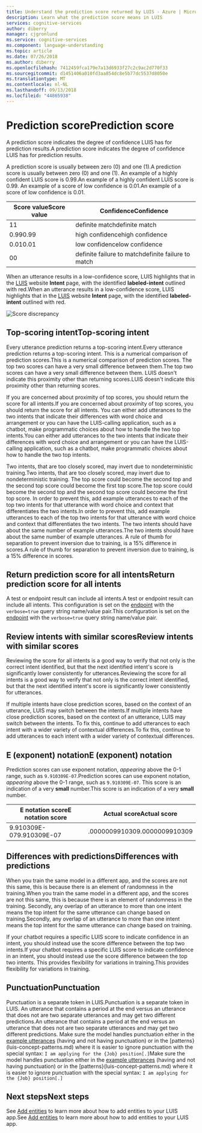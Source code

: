 ```yaml
---
title: Understand the prediction score returned by LUIS - Azure | Microsoft Docs
description: Learn what the prediction score means in LUIS
services: cognitive-services
author: diberry
manager: cjgronlund
ms.service: cognitive-services
ms.component: language-understanding
ms.topic: article
ms.date: 07/26/2018
ms.author: diberry
ms.openlocfilehash: 7412459fca179e7a13d6933f27c2c9ac2d770f33
ms.sourcegitcommit: d1451406a010fd3aa854dc8e5b77dc5537d8050e
ms.translationtype: MT
ms.contentlocale: nl-NL
ms.lasthandoff: 09/13/2018
ms.locfileid: "44865938"
---
```

# <a name="prediction-score"></a><span data-ttu-id="6b512-103">Prediction score</span><span class="sxs-lookup"><span data-stu-id="6b512-103">Prediction score</span></span>
<span data-ttu-id="6b512-104">A prediction score indicates the degree of confidence LUIS has for prediction results.</span><span class="sxs-lookup"><span data-stu-id="6b512-104">A prediction score indicates the degree of confidence LUIS has for prediction results.</span></span> 

<span data-ttu-id="6b512-105">A prediction score is usually between zero (0) and one (1).</span><span class="sxs-lookup"><span data-stu-id="6b512-105">A prediction score is usually between zero (0) and one (1).</span></span> <span data-ttu-id="6b512-106">An example of a highly confident LUIS score is 0.99.</span><span class="sxs-lookup"><span data-stu-id="6b512-106">An example of a highly confident LUIS score is 0.99.</span></span> <span data-ttu-id="6b512-107">An example of a score of low confidence is 0.01.</span><span class="sxs-lookup"><span data-stu-id="6b512-107">An example of a score of low confidence is 0.01.</span></span> 

|<span data-ttu-id="6b512-108">Score value</span><span class="sxs-lookup"><span data-stu-id="6b512-108">Score value</span></span>|<span data-ttu-id="6b512-109">Confidence</span><span class="sxs-lookup"><span data-stu-id="6b512-109">Confidence</span></span>|
|--|--|
|<span data-ttu-id="6b512-110">1</span><span class="sxs-lookup"><span data-stu-id="6b512-110">1</span></span>|<span data-ttu-id="6b512-111">definite match</span><span class="sxs-lookup"><span data-stu-id="6b512-111">definite match</span></span>|
|<span data-ttu-id="6b512-112">0.99</span><span class="sxs-lookup"><span data-stu-id="6b512-112">0.99</span></span>|<span data-ttu-id="6b512-113">high confidence</span><span class="sxs-lookup"><span data-stu-id="6b512-113">high confidence</span></span>|
|<span data-ttu-id="6b512-114">0.01</span><span class="sxs-lookup"><span data-stu-id="6b512-114">0.01</span></span>|<span data-ttu-id="6b512-115">low confidence</span><span class="sxs-lookup"><span data-stu-id="6b512-115">low confidence</span></span>|
|<span data-ttu-id="6b512-116">0</span><span class="sxs-lookup"><span data-stu-id="6b512-116">0</span></span>|<span data-ttu-id="6b512-117">definite failure to match</span><span class="sxs-lookup"><span data-stu-id="6b512-117">definite failure to match</span></span>|

<span data-ttu-id="6b512-118">When an utterance results in a low-confidence score, LUIS highlights that in the [LUIS](luis-reference-regions.md) website **Intent** page, with the identified **labeled-intent** outlined with red.</span><span class="sxs-lookup"><span data-stu-id="6b512-118">When an utterance results in a low-confidence score, LUIS highlights that in the [LUIS](luis-reference-regions.md) website **Intent** page, with the identified **labeled-intent** outlined with red.</span></span> 

![Score discrepancy](./media/luis-concept-score/score-discrepancy.png)

## <a name="top-scoring-intent"></a><span data-ttu-id="6b512-120">Top-scoring intent</span><span class="sxs-lookup"><span data-stu-id="6b512-120">Top-scoring intent</span></span>
<span data-ttu-id="6b512-121">Every utterance prediction returns a top-scoring intent.</span><span class="sxs-lookup"><span data-stu-id="6b512-121">Every utterance prediction returns a top-scoring intent.</span></span> <span data-ttu-id="6b512-122">This is a numerical comparison of prediction scores.</span><span class="sxs-lookup"><span data-stu-id="6b512-122">This is a numerical comparison of prediction scores.</span></span> <span data-ttu-id="6b512-123">The top two scores can have a very small difference between them.</span><span class="sxs-lookup"><span data-stu-id="6b512-123">The top two scores can have a very small difference between them.</span></span> <span data-ttu-id="6b512-124">LUIS doesn't indicate this proximity other than returning scores.</span><span class="sxs-lookup"><span data-stu-id="6b512-124">LUIS doesn't indicate this proximity other than returning scores.</span></span>  

<span data-ttu-id="6b512-125">If you are concerned about proximity of top scores, you should return the score for all intents.</span><span class="sxs-lookup"><span data-stu-id="6b512-125">If you are concerned about proximity of top scores, you should return the score for all intents.</span></span> <span data-ttu-id="6b512-126">You can either add utterances to the two intents that indicate their differences with word choice and arrangement or you can have the LUIS-calling application, such as a chatbot, make programmatic choices about how to handle the two top intents.</span><span class="sxs-lookup"><span data-stu-id="6b512-126">You can either add utterances to the two intents that indicate their differences with word choice and arrangement or you can have the LUIS-calling application, such as a chatbot, make programmatic choices about how to handle the two top intents.</span></span> 

<span data-ttu-id="6b512-127">Two intents, that are too closely scored, may invert due to nondeterministic training.</span><span class="sxs-lookup"><span data-stu-id="6b512-127">Two intents, that are too closely scored, may invert due to nondeterministic training.</span></span> <span data-ttu-id="6b512-128">The top score could become the second top and the second top score could become the first top score.</span><span class="sxs-lookup"><span data-stu-id="6b512-128">The top score could become the second top and the second top score could become the first top score.</span></span> <span data-ttu-id="6b512-129">In order to prevent this, add example utterances to each of the top two intents for that utterance with word choice and context that differentiates the two intents.</span><span class="sxs-lookup"><span data-stu-id="6b512-129">In order to prevent this, add example utterances to each of the top two intents for that utterance with word choice and context that differentiates the two intents.</span></span> <span data-ttu-id="6b512-130">The two intents should have about the same number of example utterances.</span><span class="sxs-lookup"><span data-stu-id="6b512-130">The two intents should have about the same number of example utterances.</span></span> <span data-ttu-id="6b512-131">A rule of thumb for separation to prevent inversion due to training, is a 15% difference in scores.</span><span class="sxs-lookup"><span data-stu-id="6b512-131">A rule of thumb for separation to prevent inversion due to training, is a 15% difference in scores.</span></span>

## <a name="return-prediction-score-for-all-intents"></a><span data-ttu-id="6b512-132">Return prediction score for all intents</span><span class="sxs-lookup"><span data-stu-id="6b512-132">Return prediction score for all intents</span></span>
<span data-ttu-id="6b512-133">A test or endpoint result can include all intents.</span><span class="sxs-lookup"><span data-stu-id="6b512-133">A test or endpoint result can include all intents.</span></span> <span data-ttu-id="6b512-134">This configuration is set on the [endpoint](https://aka.ms/v1-endpoint-api-docs) with the `verbose=true` query string name/value pair.</span><span class="sxs-lookup"><span data-stu-id="6b512-134">This configuration is set on the [endpoint](https://aka.ms/v1-endpoint-api-docs) with the `verbose=true` query string name/value pair.</span></span> 

## <a name="review-intents-with-similar-scores"></a><span data-ttu-id="6b512-135">Review intents with similar scores</span><span class="sxs-lookup"><span data-stu-id="6b512-135">Review intents with similar scores</span></span>
<span data-ttu-id="6b512-136">Reviewing the score for all intents is a good way to verify that not only is the correct intent identified, but that the next identified intent's score is significantly lower consistently for utterances.</span><span class="sxs-lookup"><span data-stu-id="6b512-136">Reviewing the score for all intents is a good way to verify that not only is the correct intent identified, but that the next identified intent's score is significantly lower consistently for utterances.</span></span> 

<span data-ttu-id="6b512-137">If multiple intents have close prediction scores, based on the context of an utterance, LUIS may switch between the intents.</span><span class="sxs-lookup"><span data-stu-id="6b512-137">If multiple intents have close prediction scores, based on the context of an utterance, LUIS may switch between the intents.</span></span> <span data-ttu-id="6b512-138">To fix this, continue to add utterances to each intent with a wider variety of contextual differences.</span><span class="sxs-lookup"><span data-stu-id="6b512-138">To fix this, continue to add utterances to each intent with a wider variety of contextual differences.</span></span>   

## <a name="e-exponent-notation"></a><span data-ttu-id="6b512-139">E (exponent) notation</span><span class="sxs-lookup"><span data-stu-id="6b512-139">E (exponent) notation</span></span>

<span data-ttu-id="6b512-140">Prediction scores can use exponent notation, *appearing* above the 0-1 range, such as `9.910309E-07`.</span><span class="sxs-lookup"><span data-stu-id="6b512-140">Prediction scores can use exponent notation, *appearing* above the 0-1 range, such as `9.910309E-07`.</span></span> <span data-ttu-id="6b512-141">This score is an indication of a very **small** number.</span><span class="sxs-lookup"><span data-stu-id="6b512-141">This score is an indication of a very **small** number.</span></span>

|<span data-ttu-id="6b512-142">E notation score</span><span class="sxs-lookup"><span data-stu-id="6b512-142">E notation score</span></span> |<span data-ttu-id="6b512-143">Actual score</span><span class="sxs-lookup"><span data-stu-id="6b512-143">Actual score</span></span>|
|--|--|
|<span data-ttu-id="6b512-144">9.910309E-07</span><span class="sxs-lookup"><span data-stu-id="6b512-144">9.910309E-07</span></span>|<span data-ttu-id="6b512-145">.0000009910309</span><span class="sxs-lookup"><span data-stu-id="6b512-145">.0000009910309</span></span>|

## <a name="differences-with-predictions"></a><span data-ttu-id="6b512-146">Differences with predictions</span><span class="sxs-lookup"><span data-stu-id="6b512-146">Differences with predictions</span></span>
<span data-ttu-id="6b512-147">When you train the same model in a different app, and the scores are not this same, this is because there is an element of randomness in the training.</span><span class="sxs-lookup"><span data-stu-id="6b512-147">When you train the same model in a different app, and the scores are not this same, this is because there is an element of randomness in the training.</span></span> <span data-ttu-id="6b512-148">Secondly, any overlap of an utterance to more than one intent means the top intent for the same utterance can change based on training.</span><span class="sxs-lookup"><span data-stu-id="6b512-148">Secondly, any overlap of an utterance to more than one intent means the top intent for the same utterance can change based on training.</span></span>

<span data-ttu-id="6b512-149">If your chatbot requires a specific LUIS score to indicate confidence in an intent, you should instead use the score difference between the top two intents.</span><span class="sxs-lookup"><span data-stu-id="6b512-149">If your chatbot requires a specific LUIS score to indicate confidence in an intent, you should instead use the score difference between the top two intents.</span></span> <span data-ttu-id="6b512-150">This provides flexibility for variations in training.</span><span class="sxs-lookup"><span data-stu-id="6b512-150">This provides flexibility for variations in training.</span></span> 

## <a name="punctuation"></a><span data-ttu-id="6b512-151">Punctuation</span><span class="sxs-lookup"><span data-stu-id="6b512-151">Punctuation</span></span>
<span data-ttu-id="6b512-152">Punctuation is a separate token in LUIS.</span><span class="sxs-lookup"><span data-stu-id="6b512-152">Punctuation is a separate token in LUIS.</span></span> <span data-ttu-id="6b512-153">An utterance that contains a period at the end versus an utterance that does not are two separate utterances and may get two different predictions.</span><span class="sxs-lookup"><span data-stu-id="6b512-153">An utterance that contains a period at the end versus an utterance that does not are two separate utterances and may get two different predictions.</span></span> <span data-ttu-id="6b512-154">Make sure the model handles punctuation either in the [example utterances](luis-concept-utterance.md) (having and not having punctuation) or in the [patterns}(luis-concept-patterns.md) where it is easier to ignore punctuation with the special syntax: `I am applying for the {Job} position[.]`</span><span class="sxs-lookup"><span data-stu-id="6b512-154">Make sure the model handles punctuation either in the [example utterances](luis-concept-utterance.md) (having and not having punctuation) or in the [patterns}(luis-concept-patterns.md) where it is easier to ignore punctuation with the special syntax: `I am applying for the {Job} position[.]`</span></span>

## <a name="next-steps"></a><span data-ttu-id="6b512-155">Next steps</span><span class="sxs-lookup"><span data-stu-id="6b512-155">Next steps</span></span>

<span data-ttu-id="6b512-156">See [Add entities](luis-how-to-add-entities.md) to learn more about how to add entities to your LUIS app.</span><span class="sxs-lookup"><span data-stu-id="6b512-156">See [Add entities](luis-how-to-add-entities.md) to learn more about how to add entities to your LUIS app.</span></span>